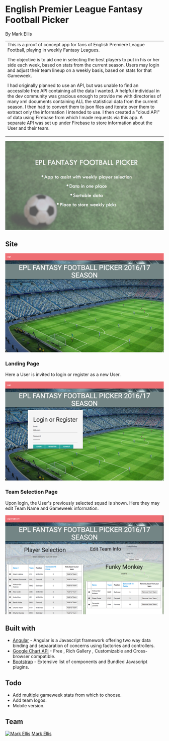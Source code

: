 # English Premier League Fantasy Football Picker

By Mark Ellis

<table>
<tr>
<td>
  This is a proof of concept app for fans of English Premiere League Football, playing in weekly Fantasy Leagues.


  The objective is to aid one in selecting the best players to put in his or her side each week, based on stats from the current season. Users may login and adjust their team lineup on a weekly basis, based on stats for that Gameweek.


  I had originally planned to use an API, but was unable to find an accessible free API containing all the data I wanted. A helpful individual in the dev community was gracious enough to provide me with directories of many xml documents containing ALL the statistical data from the current season. I then had to convert them to json files and iterate over them to extract only the information I intended to use. I then created a "cloud API" of data using Firebase from which I made requests via this app. A separate API was set up under Firebase to store information about the User and their team.
</td>
</tr>
</table>

![Alt Text](https://github.com/markellisdev/NSS-FFP-FrontEndCapstone/blob/master/images/EPL_FFP_ScreenShot.png)
<!-- ![alt text](../images/EPL_FFP_ScreenShot.png "Description of this app") -->

## Site
![](/images/read_me_images/Screen%20Shot%202017-03-10%20at%203.28.51%20PM.png "Home page")

### Landing Page
Here a User is invited to login or register as a new User.

![](/images/read_me_images/Screen%20Shot%202017-03-10%20at%203.28.56%20PM.png "Login")

### Team Selection Page
Upon login, the User's previously selected squad is shown. Here they may edit Team Name and Gameweek information.

![](/images/read_me_images/Screen%20Shot%202017-03-10%20at%203.29.42%20PM.png "Login")

## Built with

- [Angular](https://www.w3schools.com/angular/angular_intro.asp) - Angular is a Javascript framework offering two way data binding and sepaaration of concerns using factories and controllers.
- [Google Chart API](https://developers.google.com/chart/interactive/docs/quick_start) - Free , Rich Gallery , Customizable and Cross-browser compatible.
- [Bootstrap](http://getbootstrap.com/) - Extensive list of components and  Bundled Javascript plugins.

## Todo
- Add multiple gameweek stats from which to choose.
- Add team logos.
- Mobile version.

## Team

[![Mark Ellis](https://avatars1.githubusercontent.com/u/20229705?v=3&u=f2f9e8b581f01b12eb8ab716a9a47a28e10001b5&s=400)](https://github.com/markellisdev)
[Mark Ellis ](https://github.com/markellisdev)